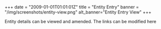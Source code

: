 +++
date = "2009-01-01T01:01:01Z"
title = "Entity Entry"
banner = "/img/screenshots/entity-view.png"
alt_banner="Entity Entry View"
+++

Entity details can be viewed and amended. The links can be modified here

<!--more-->